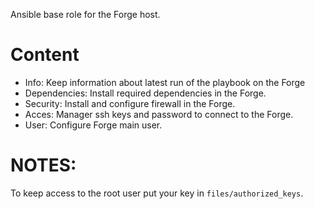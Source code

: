 Ansible base role for the Forge host.

Content
=======

* Info: Keep information about latest run of the playbook on the Forge
* Dependencies: Install required dependencies in the Forge.
* Security: Install and configure firewall in the Forge.
* Acces: Manager ssh keys and password to connect to the Forge.
* User: Configure Forge main user.

NOTES:
======

To keep access to the root user put your key in `files/authorized_keys`.
